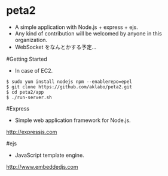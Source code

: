 # peta2

- A simple application with Node.js + express + ejs.
- Any kind of contribution will be welcomed by anyone in this organization.
- WebSocket をなんとかする予定...

#Getting Started

- In case of EC2.

```
$ sudo yum install nodejs npm --enablerepo=epel
$ git clone https://github.com/aklabo/peta2.git
$ cd peta2/app
$ ./run-server.sh
```

#Express

- Simple web application framework for Node.js.

http://expressjs.com

#ejs

- JavaScript template engine.

http://www.embeddedjs.com